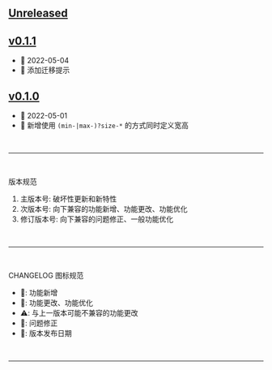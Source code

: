 ## [Unreleased]

## [v0.1.1]
 - 📅 2022-05-04
 - 🌟 添加迁移提示

## [v0.1.0]
 - 📅 2022-05-01
 - 🌟 新增使用 `(min-|max-)?size-*` 的方式同时定义宽高

<br>
<hr>
<br>

版本规范

1. 主版本号: 破坏性更新和新特性
2. 次版本号: 向下兼容的功能新增、功能更改、功能优化
3. 修订版本号: 向下兼容的问题修正、一般功能优化

<br>
<hr>
<br>

CHANGELOG 图标规范

- 🌟: 功能新增<br>
- 💄: 功能更改、功能优化<br>
- ⚠️: 与上一版本可能不兼容的功能更改<br>
- 🐞: 问题修正<br>
- 📅: 版本发布日期

<br>
<hr>
<br>

[Unreleased]: https://github.com/MoomFE/unocss-preset-short/compare/v0.1.1...HEAD
[v0.1.1]: https://github.com/MoomFE/unocss-preset-short/releases/tag/v0.1.1
[v0.1.0]: https://github.com/MoomFE/unocss-preset-short/releases/tag/v0.1.0